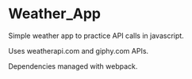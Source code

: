 # Weather_App
Simple weather app to practice API calls in javascript. 

Uses weatherapi.com and giphy.com APIs.

Dependencies managed with webpack.
